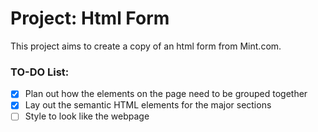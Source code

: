 # Project: Html Form

This project aims to create a copy of an html form from Mint.com.

### TO-DO List:
-[X] Plan out how the elements on the page need to be grouped together
-[X] Lay out the semantic HTML elements for the major sections
-[ ] Style to look like the webpage